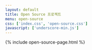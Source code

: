 ```yaml
---
layout: default
title: Open Source 프로젝트 
menu: open-source
css: ['index.css', 'open-source.css']
javascript: ['underscore-min.js']
---
```

{% include open-source-page.html %}
